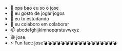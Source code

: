 - 👋 opa bao eu so o jose 
- 👀 eu gosto de jogar jogos
- 🌱 eu to estudando 
- 💞️ eu colaboro em colaborar
- 📫 abcdefghijklmnopqrstuvwxyz
- 😄 jose
- ⚡ Fun fact: jose💣💣💣💣💣💣💣💣💣💣💣💣💣💣💣💣💣

<!---
joseh2009kkj/joseh2009kkj is a ✨ special ✨ repository because its `README.md` (this file) appears on your GitHub profile.
You can click the Preview link to take a look at your changes.
--->
